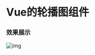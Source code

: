 # Vue的轮播图组件

### 效果展示
![img](http://tysqsite.oss-cn-shanghai.aliyuncs.com/hero/7%E6%9C%88-11-2018%2017-02-10.gif)

